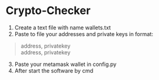 # Crypto-Checker

1. Create a text file with name wallets.txt
2. Paste to file your addresses and private keys in format: 
> address, privatekey<br>
> address, privatekey
3. Paste your metamask wallet in config.py
4. After start the software by cmd
